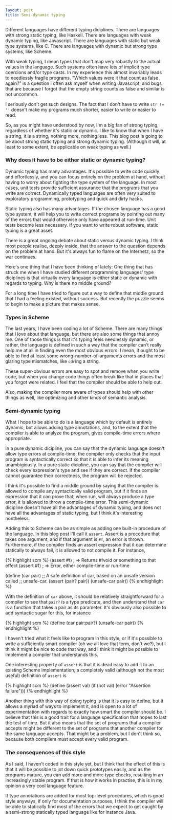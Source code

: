 ```yaml
---
layout: post
title: Semi-dynamic typing
---
```


Different languages have different typing diciplines. There are
languages with strong static typing, like Haskell. There are languages
with weak dynamic typing, like Javascript. There are languages with
static but weak type systems, like C. There are languages with dynamic
but strong type systems, like Scheme.

With weak typing, I mean types that don't map very robustly to the
actual values in the language. Such systems often have lots of
implicit type coercions and/or type casts. In my experience this
almost invariably leads to needlessly fragile programs. "Which values
were it that count as false again?" is a question i often ask myself
when writing Javascript, and bugs that are because I forgot that the
empty string counts as false and similar is not uncommon.

I seriously don't get such designs. The fact that I don't have to
write `str != ''` doesn't make my programs much shorter, easier to
write or easier to read.

So, as you might have understood by now, I'm a big fan of strong
typing, regardless of whether it's static or dynamic. I like to know
that when I have a string, it is a string, nothing more, nothing
less. This blog post is going to be about strong static typing and
strong dynamic typing. (Although it will, at least to some extent, be
applicable on weak typing as well.)

### Why does it have to be either static or dynamic typing?

Dynamic typing has many advantages. It's possible to write code
quickly and effortlessly, and you can focus entirely on the problem at
hand, without having to worry about fighting the type system of the
language. In most cases, unit tests provide sufficient assurance that
the programs that you write are correct. Dynamically typed languages
are often very suited to exploratory programming, prototyping and
quick and dirty hacks.

Static typing also has many advantages. If the chosen language has a
good type system, it will help you to write correct programs by
pointing out many of the errors that would otherwise only have
appeared at run-time. Unit tests become less necessary. If you want to
write robust software, static typing is a great asset.

There is a great ongoing debate about static versus dynamic typing. I
think most people realise, deeply inside, that the answer to the question
depends on the problem at hand. But it's always fun to flame on the
Internetz, so the war continues.

Here's one thing that I have been thinking of lately: One thing that
has struck me when I have studied different programming languages'
type diciplines is that virtually every language is either static or
dynamic with regards to typing. Why is there no middle ground?

For a long time I have tried to figure out a way to define that middle
ground that I had a feeling existed, without success. But recently the
puzzle seems to begin to make a picture that makes sense.

### Types in Scheme

The last years, I have been coding a lot of Scheme. There are many
things that I love about that language, but there are also some things
that annoy me. One of those things is that it's typing feels
needlessly dynamic, or rather, the language is defined in such a way
that the compiler can't really help me at all in finding even the most
obvious errors. I mean, it ought to be able to find at least some
wrong-number-of-arguments errors and the most glaring type mismatches,
like `cdr`ing a string.

These super-obvious errors are easy to spot and remove when you write
code, but when you change code things often break like that in places
that you forgot were related. I feel that the compiler should be able
to help out.

Also, making the compiler more aware of types should help with other
things as well, like optimizing and other kinds of semantic analysis.

### Semi-dynamic typing

What I hope to be able to do is a language which by default is
entirely dynamic, but allows adding type annotations, and, to the
extent that the compiler is able to analyze the program, gives
compile-time errors where appropriate.

In a pure dynamic dicipline, you can say that the dynamic language
doesn't allow type errors at compile-time; the compiler only checks
that the input program is syntactically correct so that it is able to
infer its meaning unambigiously. In a pure static dicipline, you can
say that the compiler will check every expression's type and see if
they are correct. If the compiler cannot guarantee their correctness,
the program will be rejected.

I think it's possible to find a middle ground by saying that the
compiler is allowed to compile any syntactically valid program, but if
it finds an expression that it can prove that, when run, will always
produce a type error, it is allowed to throw a compile-time
error. This semi-dynamic dicipline doesn't have all the advantages of
dynamic typing, and does not have all the advantages of static typing,
but I think it's interesting nontheless.

Adding this to Scheme can be as simple as adding one built-in
procedure of the language. In this blog post I'll call it
`assert`. Assert is a procedure that takes one argument, and if that
argument is `#f`, an error is thrown. Furthermore, if the compiler
finds an assert expression that it can determine statically to always
fail, it is allowed to not compile it. For instance,

{% highlight scm %}
(assert #t) ; => Returns #!void or something to that effect
(assert #f) ; => Error, either compile-time or run-time

(define (car pair)
  ;; A safe definition of car, based on an unsafe version called
  ;; unsafe-car.
  (assert (pair? pair))
  (unsafe-car pair))
{% endhighlight %}

With the definition of `car` above, it should be relatively
straightforward for a compiler to see that `pair?` is a type
predicate, and then understand that `car` is a function that takes a
pair as its parameter. It's obviously also possible to add syntactic
sugar for this, for instance

{% highlight scm %}
(define (car pair:pair?)
  (unsafe-car pair))
{% endhighlight %}

I haven't tried what it feels like to program in this style, or if
it's possible to write a sufficiently smart compiler (oh we all love
that term, don't we?), but I think it might be nice to code that way,
and I think it might be possible to implement a compiler that
understands this.

One interesting property of `assert` is that it is dead easy to add it
to an existing Scheme implementation; a completely valid (although not
the most useful) definition of `assert` is

{% highlight scm %}
(define (assert val)
  (if (not val)
      (error "Assertion failure")))
{% endhighlight %}

Another thing with this way of doing typing is that it is easy to
define, but it allows a myriad of ways to implement it, and is open to
a lot of experimentation with regards to exactly how smart the
compiler should be. I believe that this is a good trait for a language
specification that hopes to last the test of time. But it also means
that the set of programs that a compiler accepts might be different to
the set of programs that another compiler for the same language
accepts. That might be a problem, but I don't think so, because both
compilers must accept every valid program.

### The consequences of this style

As I said, I haven't coded in this style yet, but I think that the
effect of this is that it will be possible to jot down quick
prototypes easily, and as the programs mature, you can add more and
more type checks, resulting in an increasingly stable program. If that
is how it works in practise, this is in my opinion a very cool
language feature.

If type annotations are added for most top-level procedures, which is
good style anyways, if only for documentation purposes, I think the
compiler will be able to statically find most of the errors that we
expect to get caught by a semi-strong statically typed language like
for instance Java.
